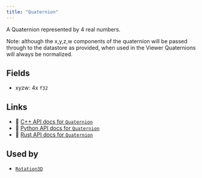 ```yaml
---
title: "Quaternion"
---
```


A Quaternion represented by 4 real numbers.

Note: although the x,y,z,w components of the quaternion will be passed through to the
datastore as provided, when used in the Viewer Quaternions will always be normalized.

## Fields

* xyzw: 4x `f32`

## Links
 * 🌊 [C++ API docs for `Quaternion`](https://ref.rerun.io/docs/cpp/stable/structrerun_1_1datatypes_1_1Quaternion.html)
 * 🐍 [Python API docs for `Quaternion`](https://ref.rerun.io/docs/python/stable/common/datatypes#rerun.datatypes.Quaternion)
 * 🦀 [Rust API docs for `Quaternion`](https://docs.rs/rerun/latest/rerun/datatypes/struct.Quaternion.html)


## Used by

* [`Rotation3D`](../datatypes/rotation3d.md)
